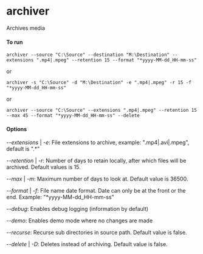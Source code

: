 # archiver
Archives media

#### To run
```
archiver --source "C:\Source" --destination "M:\Destination" --extensions ".mp4|.mpeg" --retention 15 --format "*yyyy-MM-dd_HH-mm-ss"
```
or
```
archiver -s "C:\Source" -d "M:\Destination" -e ".mp4|.mpeg" -r 15 -f "*yyyy-MM-dd_HH-mm-ss"
```
or
```
archiver --source "C:\Source" --extensions ".mp4|.mpeg" --retention 15 --max 45 --format "*yyyy-MM-dd_HH-mm-ss" --delete
```

#### Options
_--extensions_ | _-e_: File extensions to archive, example: ".mp4|.avi|.mpeg", default is ".*"

_--retention_ | _-r_: Number of days to retain locally, after which files will be archived. Default values is 15.

_--max_ | _-m_: Maximum number of days to look at. Default value is 36500.

_--format_ | _-f_: File name date format. Date can only be at the front or the end. Example: "*yyyy-MM-dd_HH-mm-ss"

_--debug_: Enables debug logging (information by default)

_--demo_: Enables demo mode where no changes are made

_--recurse_: Recurse sub directories in source path. Default value is false.

_--delete_ | _-D_: Deletes instead of archiving. Default value is false.